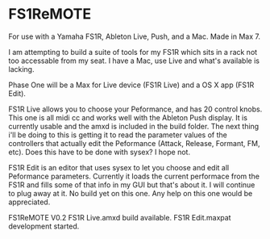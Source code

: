 # FS1ReMOTE
For use with a Yamaha FS1R, Ableton Live, Push, and a Mac.  Made in Max 7.

I am attempting to build a suite of tools for my FS1R which sits in a rack not too accessable from my seat.  I have a Mac, use Live and what's available is lacking.

Phase One will be a Max for Live device (FS1R Live) and a OS X app (FS1R Edit).  

FS1R Live allows you to choose your Peformance, and has 20 control knobs.  This one is all midi cc and works well with the Ableton Push display. It is currently usable and the amxd is included in the build folder. The next thing i'll be doing to this is getting it to read the parameter values of the controllers that actually edit the Peformance (Attack, Release, Formant, FM, etc).  Does this have to be done with sysex? I hope not.

FS1R Edit is an editor that uses sysex to let you choose and edit all Peformance parameters. Currently it loads the current performace from the FS1R and fills some of that info in my GUI but that's about it.  I will continue to plug away at it.  No build yet on this one.  Any help on this one would be appreciated.


FS1ReMOTE V0.2
  FS1R Live.amxd build available. 
  FS1R Edit.maxpat development started.
